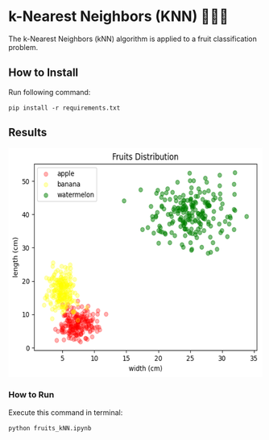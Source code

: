 # k-Nearest Neighbors (KNN) 🍎🍌🍉

The k-Nearest Neighbors (kNN) algorithm is applied to a fruit classification problem.

## How to Install
Run following command:
```
pip install -r requirements.txt
```

## Results

<img src="output\fruits_plot.png" width="562" height="455">


### How to Run
Execute this command in terminal:
```
python fruits_kNN.ipynb
```